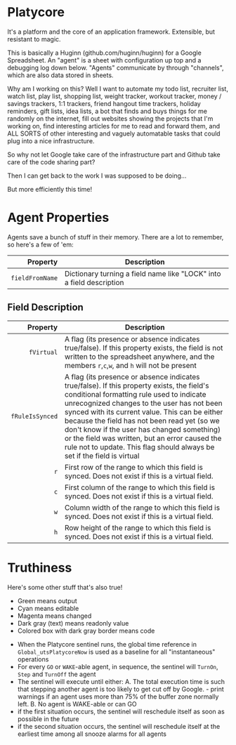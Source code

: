 # Platycore
It's a platform and the core of an application framework. Extensible, but resistant to magic.

This is basically a Huginn (github.com/huginn/huginn) for a Google Spreadsheet. An "agent" is a sheet with configuration up top and a debugging log down below. "Agents" communicate by through "channels", which are also data stored in sheets.

Why am I working on this? Well I want to automate my todo list, recruiter list, watch list, play list, shopping list, weight tracker, workout tracker, money / savings trackers, 1:1 trackers, friend hangout time trackers, holiday reminders, gift lists, idea lists, a bot that finds and buys things for me randomly on the internet, fill out websites showing the projects that I'm working on, find interesting articles for me to read and forward them, and ALL SORTS of other interesting and vaguely automatable tasks that could plug into a nice infrastructure.

So why not let Google take care of the infrastructure part and Github take care of the code sharing part?

Then I can get back to the work I was supposed to be doing...

But more efficiently this time!


# Agent Properties

Agents save a bunch of stuff in their memory. There are a lot to remember, so here's a few of 'em:

| Property | Description |
| --------:| ----------- |
|`fieldFromName`|Dictionary turning a field name like "LOCK" into a field description|

## Field Description

| Property | Description |
| --------:| ----------- |
|`fVirtual`|A flag (its presence or absence indicates true/false). If this property exists, the field is not written to the spreadsheet anywhere, and the members `r`,`c`,`w`, and `h` will not be present|
|`fRuleIsSynced`|A flag (its presence or absence indicates true/false). If this property exists, the field's conditional formatting rule used to indicate unrecognized changes to the user has not been synced with its current value. This can be either because the field has not been read yet (so we don't know if the user has changed something) or the field was written, but an error caused the rule not to update. This flag should always be set if the field is virtual|
|`r`|First row of the range to which this field is synced. Does not exist if this is a virtual field.|
|`c`|First column of the range to which this field is synced. Does not exist if this is a virtual field.|
|`w`|Column width of the range to which this field is synced. Does not exist if this is a virtual field.|
|`h`|Row height of the range to which this field is synced. Does not exist if this is a virtual field.|

# Truthiness

Here's some other stuff that's also true!
 * Green means output
 * Cyan means editable
 * Magenta means changed
 * Dark gray (text) means readonly value
 * Colored box with dark gray border means code

- When the Platycore sentinel runs, the global time reference in `Global_utsPlatycoreNow` is used as a baseline for all "instantaneous" operations
- For every `GO` or `WAKE`-able agent, in sequence, the sentinel will `TurnOn`, `Step` and `TurnOff` the agent
- The sentinel will execute until either:
      A. The total execution time is such that stepping another
         agent is too likely to get cut off by Google.
            - print warnings if an agent uses more than 75%
               of the buffer zone normally left.
      B. No agent is WAKE-able or can GO
- if the first situation occurs, the sentinel will reschedule
   itself as soon as possible in the future
- if the second situation occurs, the sentinel will reschedule
   itself at the earliest time among all snooze alarms for all agents
